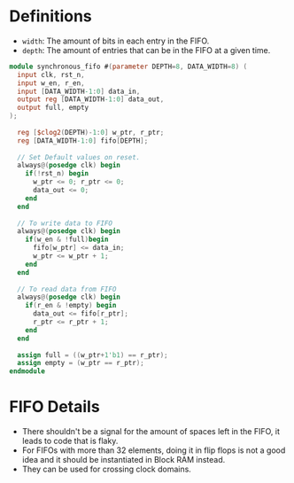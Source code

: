 # Definitions
* `width`: The amount of bits in each entry in the FIFO.
* `depth`: The amount of entries that can be in the FIFO at a given time.
```verilog
module synchronous_fifo #(parameter DEPTH=8, DATA_WIDTH=8) (
  input clk, rst_n,
  input w_en, r_en,
  input [DATA_WIDTH-1:0] data_in,
  output reg [DATA_WIDTH-1:0] data_out,
  output full, empty
);
  
  reg [$clog2(DEPTH)-1:0] w_ptr, r_ptr;
  reg [DATA_WIDTH-1:0] fifo[DEPTH];
  
  // Set Default values on reset.
  always@(posedge clk) begin
    if(!rst_n) begin
      w_ptr <= 0; r_ptr <= 0;
      data_out <= 0;
    end
  end
  
  // To write data to FIFO
  always@(posedge clk) begin
    if(w_en & !full)begin
      fifo[w_ptr] <= data_in;
      w_ptr <= w_ptr + 1;
    end
  end
  
  // To read data from FIFO
  always@(posedge clk) begin
    if(r_en & !empty) begin
      data_out <= fifo[r_ptr];
      r_ptr <= r_ptr + 1;
    end
  end
  
  assign full = ((w_ptr+1'b1) == r_ptr);
  assign empty = (w_ptr == r_ptr);
endmodule
```

# FIFO Details
* There shouldn't be a signal for the amount of spaces left in the FIFO, it leads to code that is flaky.
* For FIFOs with more than 32 elements, doing it in flip flops is not a good idea and it should be instantiated in Block RAM instead.
* They can be used for crossing clock domains.